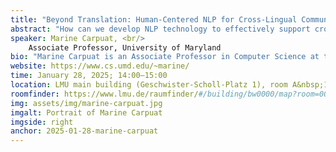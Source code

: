 ```yaml
---
title: "Beyond Translation: Human-Centered NLP for Cross-Lingual Communication"
abstract: "How can we develop NLP technology to effectively support cross-lingual communication, especially given recent progress in machine translation and multilingual language models? In this talk, I will present two main threads of work that aim to broaden the scope of machine translation to more directly support people's needs. In the first thread, I'll consider the difficulty people face when weighing the potential benefits of machine translation against the risks it may pose. This difficulty arises because users—who typically do not speak either the input or output language—often cannot assess translation quality. I will present results from a human study in medical settings, which highlights the strengths and weaknesses of state-of-the-art quality estimation techniques. Next, I'll discuss how even accurate translations can fail when users lack background knowledge that is implied in the source language. I will introduce techniques for automatically generating explicitations that explain missing context by considering cultural differences between source and target audiences. Throughout, I will discuss ongoing research directions aimed at developing human-centered NLP approaches for cross-lingual communication."
speaker: Marine Carpuat, <br/>
    Associate Professor, University of Maryland
bio: "Marine Carpuat is an Associate Professor in Computer Science at the University of Maryland. Her research aims to design technology that helps people communicate no matter what language they speak, focusing on multilingual natural language processing and machine translation. Before joining the faculty at Maryland, Marine was a Research Scientist at the National Research Council Canada. She received a PhD in Computer Science and a MPhil in Electrical Engineering from the Hong Kong University of Science & Technology, and a Diplome d'Ingenieur from the French Grande Ecole Supelec. She is the recipient of an NSF CAREER award, paper awards at the *SEM, TALN and EMNLP conferences, and an Outstanding Teaching Award."
website: https://www.cs.umd.edu/~marine/
time: January 28, 2025; 14:00–15:00
location: LMU main building (Geschwister-Scholl-Platz 1), room A&nbsp;140
roomfinder: https://www.lmu.de/raumfinder/#/building/bw0000/map?room=000001225_
img: assets/img/marine-carpuat.jpg
imgalt: Portrait of Marine Carpuat
imgside: right
anchor: 2025-01-28-marine-carpuat
---
```

